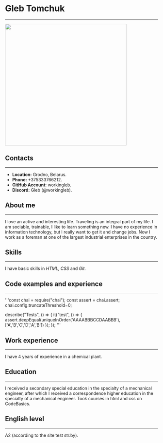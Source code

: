 # Gleb Tomchuk
***

<img src="https://sun9-79.userapi.com/impg/pR0JaOWKpvtlvQAOs_KAIQKFQG2ufJtlAMgH2w/xWvKVZUTs28.jpg?size=960x1280&quality=95&sign=141fadc1199f85a267081bf684de1562&type=album" height="400px" widht="400">

## Contacts
***
* **Location:** Grodno, Belarus.
* **Phone:** +375333766212.
* **GitHub Account:** workingleb.
* **Discord:** Gleb (@workingleb).
## About me
***
I love an active and interesting life. Traveling is an integral part of my life. I am sociable, trainable, I like to learn something new. I have no experience in information technology, but I really want to get it and change jobs. Now I work as a foreman at one of the largest industrial enterprises in the country.
## Skills
***
I have basic skills in *HTML*, *CSS* and *Git*.
## Code examples and experience
***
'''const chai = require("chai");
const assert = chai.assert;
chai.config.truncateThreshold=0;

describe("Tests", () => {
  it("test", () => {
    assert.deepEqual(uniqueInOrder('AAAABBBCCDAABBB'), ['A','B','C','D','A','B'])
  });
});
'''
## Work experience
***
I have 4 years of experience in a chemical plant.
## Education
***
I received a secondary special education in the specialty of a mechanical engineer, after which I received a correspondence higher education in the specialty of a mechanical engineer. Took courses in html and css on CodeBasics.
## English level
***
А2 (according to the site test str.by).